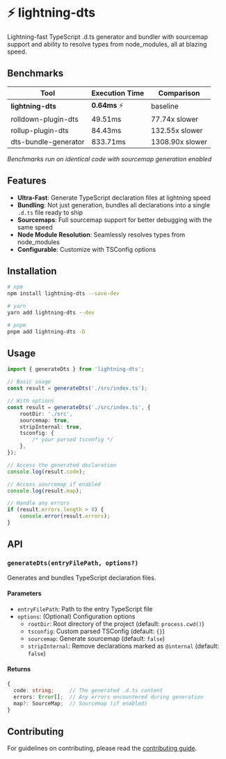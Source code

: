 # ⚡️ lightning-dts

Lightning-fast TypeScript .d.ts generator and bundler with sourcemap support and ability to resolve types from node_modules, all at blazing speed.

## Benchmarks

| Tool                 | Execution Time | Comparison      |
| -------------------- | -------------- | --------------- |
| **lightning-dts**    | **0.64ms** ⚡️ | baseline        |
| rolldown-plugin-dts  | 49.51ms        | 77.74x slower   |
| rollup-plugin-dts    | 84.43ms        | 132.55x slower  |
| dts-bundle-generator | 833.71ms       | 1308.90x slower |

_Benchmarks run on identical code with sourcemap generation enabled_

## Features

- **Ultra-Fast**: Generate TypeScript declaration files at lightning speed
- **Bundling**: Not just generation, bundles all declarations into a single `.d.ts` file ready to ship
- **Sourcemaps**: Full sourcemap support for better debugging with the same speed
- **Node Module Resolution**: Seamlessly resolves types from node_modules
- **Configurable**: Customize with TSConfig options

## Installation

```bash
# npm
npm install lightning-dts --save-dev

# yarn
yarn add lightning-dts --dev

# pnpm
pnpm add lightning-dts -D
```

## Usage

```typescript
import { generateDts } from 'lightning-dts';

// Basic usage
const result = generateDts('./src/index.ts');

// With options
const result = generateDts('./src/index.ts', {
	rootDir: './src',
	sourcemap: true,
	stripInternal: true,
	tsconfig: {
		/* your parsed tsconfig */
	},
});

// Access the generated declaration
console.log(result.code);

// Access sourcemap if enabled
console.log(result.map);

// Handle any errors
if (result.errors.length > 0) {
	console.error(result.errors);
}
```

## API

### `generateDts(entryFilePath, options?)`

Generates and bundles TypeScript declaration files.

#### Parameters

- `entryFilePath`: Path to the entry TypeScript file
- `options`: (Optional) Configuration options
  - `rootDir`: Root directory of the project (default: `process.cwd()`)
  - `tsconfig`: Custom parsed TSConfig (default: `{}`)
  - `sourcemap`: Generate sourcemap (default: `false`)
  - `stripInternal`: Remove declarations marked as `@internal` (default: `false`)

#### Returns

```typescript
{
  code: string;     // The generated .d.ts content
  errors: Error[];  // Any errors encountered during generation
  map?: SourceMap;  // Sourcemap (if enabled)
}
```

## Contributing

For guidelines on contributing, please read the [contributing guide](../../CONTRIBUTING.md).
